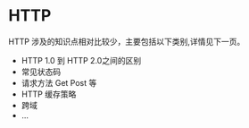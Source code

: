 # HTTP

HTTP 涉及的知识点相对比较少，主要包括以下类别,详情见下一页。

* HTTP 1.0 到 HTTP 2.0之间的区别
* 常见状态码
* 请求方法 Get Post 等
* HTTP 缓存策略
* 跨域
* ...